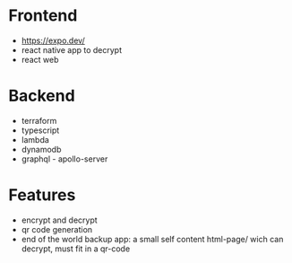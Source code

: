 # Frontend
  * https://expo.dev/
  * react native app to decrypt
  * react web

# Backend
  * terraform
  * typescript
  * lambda
  * dynamodb
  * graphql - apollo-server

# Features
  * encrypt and decrypt 
  * qr code generation
  * end of the world backup app: a small self content html-page/ wich can decrypt, must fit in a qr-code